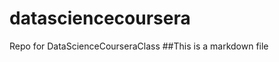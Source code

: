 datasciencecoursera
===================

Repo for DataScienceCourseraClass
##This is a markdown file
